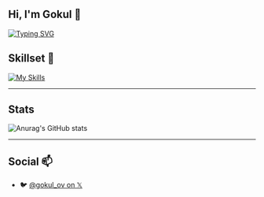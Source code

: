 ## Hi, I'm Gokul 👋

[![Typing SVG](https://readme-typing-svg.demolab.com?font=Fira+Code&size=22&duration=3000&pause=998&color=B3F724&center=true&width=435&lines=%24+Creative+Technologist;%24+Automating+the+boring+stuff)](https://git.io/typing-svg)

## Skillset 🚀

[![My Skills](https://skillicons.dev/icons?i=js,html,css,python,bash,linux,nodejs,git,react)](https://skillicons.dev)

---

## Stats

![Anurag's GitHub stats](https://github-readme-stats.vercel.app/api?username=gokul810&show_icons=true&theme=radical)

---
## Social 📫
- 🐦 [@gokul_ov on 𝕏](https://twitter.com/gokul_ov)
